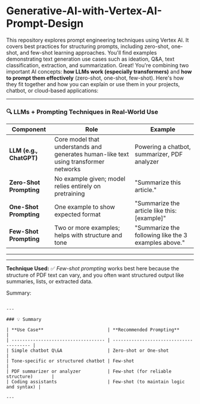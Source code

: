 # Generative-AI-with-Vertex-AI-Prompt-Design
This repository explores prompt engineering techniques using Vertex AI. It covers best practices for structuring prompts, including zero-shot, one-shot, and few-shot learning approaches. You'll find examples demonstrating text generation use cases such as ideation, Q&amp;A, text classification, extraction, and summarization.
Great! You're combining two important AI concepts: **how LLMs work (especially transformers)** and **how to prompt them effectively** (zero-shot, one-shot, few-shot). Here's how they fit together and how you can explain or use them in your projects, chatbot, or cloud-based applications:

---

### 🔍 **LLMs + Prompting Techniques in Real-World Use**

| **Component**           | **Role**                                                                             | **Example**                                          |
| ----------------------- | ------------------------------------------------------------------------------------ | ---------------------------------------------------- |
| **LLM (e.g., ChatGPT)** | Core model that understands and generates human-like text using transformer networks | Powering a chatbot, summarizer, PDF analyzer         |
| **Zero-Shot Prompting** | No example given; model relies entirely on pretraining                               | "Summarize this article."                            |
| **One-Shot Prompting**  | One example to show expected format                                                  | "Summarize the article like this: \[example]"        |
| **Few-Shot Prompting**  | Two or more examples; helps with structure and tone                                  | "Summarize the following like the 3 examples above." |

---

---

**Technique Used:**
✅ *Few-shot prompting* works best here because the structure of PDF text can vary, and you often want structured output like summaries, lists, or extracted data.

>
Summary:
```

---

### 💡 Summary

| **Use Case**                        | **Recommended Prompting**               |
| ----------------------------------- | --------------------------------------- |
| Simple chatbot Q\&A                 | Zero-shot or One-shot                   |
| Tone-specific or structured chatbot | Few-shot                                |
| PDF summarizer or analyzer          | Few-shot (for reliable structure)       |
| Coding assistants                   | Few-shot (to maintain logic and syntax) |

---
